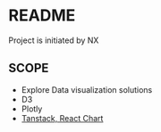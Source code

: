 # README

Project is initiated by NX

## SCOPE

- Explore Data visualization solutions
- D3
- Plotly
- [Tanstack, React Chart](https://react-charts.tanstack.com/docs/overview)
